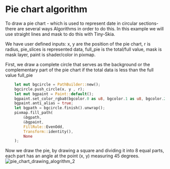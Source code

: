 # Pie chart algorithm
To draw a pie chart - which is used to represent date in circular sections- there are several ways Algorithms in order to do this.
In this example we will use straight lines and mask to do this with Tiny-Skia.

We have user defined inputs:
x, y are the position of the pie chart, r is radius, pie_slices is represented data, full_pie is the total/full value, mask is mask layer, paint is shader/color in pixmap.

First, we draw a complete circle that serves as the background or the complementary part of the pie chart if the total data is less than the full value full_pie
```rust
    let mut bgcircle = PathBuilder::new();
    bgcircle.push_circle(x, y , r);
    let mut bgpaint = Paint::default();
    bgpaint.set_color_rgba8(bgcolor.0 as u8, bgcolor.1 as u8, bgcolor.2 as u8, bgcolor.3 as u8);
    bgpaint.anti_alias = true;
    let bgpath = bgcircle.finish().unwrap();
    pixmap.fill_path(
        &bgpath,
        &bgpaint,
        FillRule::EvenOdd,
        Transform::identity(),
        None
    );
```
Now we draw the pie, by drawing a square and dividing it into 8 equal parts, each part has an angle at the point (x, y) measuring 45 degrees.
![pie_chart_drawing_alogrithm_2](https://github.com/Unique-Digital-Resources/Learn-graphics-for-theoretical-gui/assets/144396669/208a2a7f-6e77-4742-b105-4b99e0561b3d)

